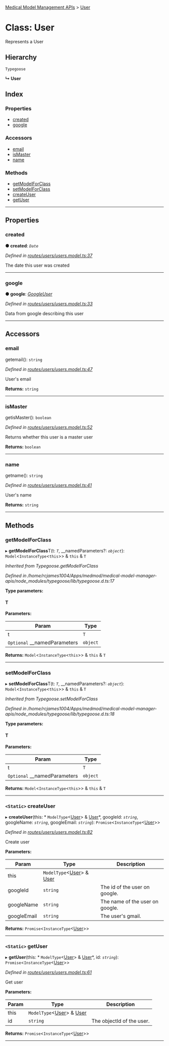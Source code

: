 [Medical Model Management APIs](../README.md) > [User](../classes/user.md)

# Class: User

Represents a User

## Hierarchy

 `Typegoose`

**↳ User**

## Index

### Properties

* [created](user.md#created)
* [google](user.md#google)

### Accessors

* [email](user.md#email)
* [isMaster](user.md#ismaster)
* [name](user.md#name)

### Methods

* [getModelForClass](user.md#getmodelforclass)
* [setModelForClass](user.md#setmodelforclass)
* [createUser](user.md#createuser)
* [getUser](user.md#getuser)

---

## Properties

<a id="created"></a>

###  created

**● created**: *`Date`*

*Defined in [routes/users/users.model.ts:37](https://github.com/drryanjames/medical-model-management-apis/blob/53e4d53/src/routes/users/users.model.ts#L37)*

The date this user was created

___
<a id="google"></a>

###  google

**● google**: *[GoogleUser](googleuser.md)*

*Defined in [routes/users/users.model.ts:33](https://github.com/drryanjames/medical-model-management-apis/blob/53e4d53/src/routes/users/users.model.ts#L33)*

Data from google describing this user

___

## Accessors

<a id="email"></a>

###  email

getemail(): `string`

*Defined in [routes/users/users.model.ts:47](https://github.com/drryanjames/medical-model-management-apis/blob/53e4d53/src/routes/users/users.model.ts#L47)*

User's email

**Returns:** `string`

___
<a id="ismaster"></a>

###  isMaster

getisMaster(): `boolean`

*Defined in [routes/users/users.model.ts:52](https://github.com/drryanjames/medical-model-management-apis/blob/53e4d53/src/routes/users/users.model.ts#L52)*

Returns whether this user is a master user

**Returns:** `boolean`

___
<a id="name"></a>

###  name

getname(): `string`

*Defined in [routes/users/users.model.ts:41](https://github.com/drryanjames/medical-model-management-apis/blob/53e4d53/src/routes/users/users.model.ts#L41)*

User's name

**Returns:** `string`

___

## Methods

<a id="getmodelforclass"></a>

###  getModelForClass

▸ **getModelForClass**T(t: *`T`*, __namedParameters?: *`object`*):  `Model`<`InstanceType`<`this`>> & `this` & `T`

*Inherited from Typegoose.getModelForClass*

*Defined in /home/rcjames1004/Apps/medmod/medical-model-manager-apis/node_modules/typegoose/lib/typegoose.d.ts:17*

**Type parameters:**

#### T 
**Parameters:**

| Param | Type |
| ------ | ------ |
| t | `T` |
| `Optional` __namedParameters | `object` |

**Returns:**  `Model`<`InstanceType`<`this`>> & `this` & `T`

___
<a id="setmodelforclass"></a>

###  setModelForClass

▸ **setModelForClass**T(t: *`T`*, __namedParameters?: *`object`*):  `Model`<`InstanceType`<`this`>> & `this` & `T`

*Inherited from Typegoose.setModelForClass*

*Defined in /home/rcjames1004/Apps/medmod/medical-model-manager-apis/node_modules/typegoose/lib/typegoose.d.ts:18*

**Type parameters:**

#### T 
**Parameters:**

| Param | Type |
| ------ | ------ |
| t | `T` |
| `Optional` __namedParameters | `object` |

**Returns:**  `Model`<`InstanceType`<`this`>> & `this` & `T`

___
<a id="createuser"></a>

### `<Static>` createUser

▸ **createUser**(this: * `ModelType`<[User](user.md)> & [User](user.md)*, googleId: *`string`*, googleName: *`string`*, googleEmail: *`string`*): `Promise`<`InstanceType`<[User](user.md)>>

*Defined in [routes/users/users.model.ts:82](https://github.com/drryanjames/medical-model-management-apis/blob/53e4d53/src/routes/users/users.model.ts#L82)*

Create user

**Parameters:**

| Param | Type | Description |
| ------ | ------ | ------ |
| this |  `ModelType`<[User](user.md)> & [User](user.md)|
| googleId | `string` |  The id of the user on google. |
| googleName | `string` |  The name of the user on google. |
| googleEmail | `string` |  The user's gmail. |

**Returns:** `Promise`<`InstanceType`<[User](user.md)>>

___
<a id="getuser"></a>

### `<Static>` getUser

▸ **getUser**(this: * `ModelType`<[User](user.md)> & [User](user.md)*, id: *`string`*): `Promise`<`InstanceType`<[User](user.md)>>

*Defined in [routes/users/users.model.ts:61](https://github.com/drryanjames/medical-model-management-apis/blob/53e4d53/src/routes/users/users.model.ts#L61)*

Get user

**Parameters:**

| Param | Type | Description |
| ------ | ------ | ------ |
| this |  `ModelType`<[User](user.md)> & [User](user.md)|
| id | `string` |  The objectId of the user. |

**Returns:** `Promise`<`InstanceType`<[User](user.md)>>

___

